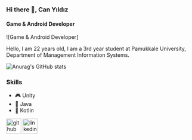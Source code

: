 ### Hi there 👋, Can Yıldız
#### Game & Android Developer
![Game & Android Developer]

Hello, I am 22 years old, I am a 3rd year student at Pamukkale University, Department of Management Information Systems.

![Anurag's GitHub stats](https://github-readme-stats.vercel.app/api?username=Cann2000&show_icons=true&theme=radical)

### Skills 
* 🎮 Unity 
* 📱 Java 
* 📱 Kotlin


[<img src='https://cdn.jsdelivr.net/npm/simple-icons@3.0.1/icons/github.svg' alt='github' height='40'>](https://github.com/Cann2000)  [<img src='https://cdn.jsdelivr.net/npm/simple-icons@3.0.1/icons/linkedin.svg' alt='linkedin' height='40'>](https://www.linkedin.com/in/can-y%C4%B1ld%C4%B1z-6836a21b4/)  


